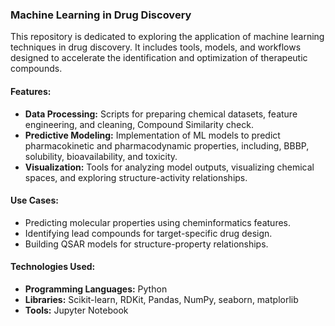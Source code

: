 ### Machine Learning in Drug Discovery

This repository is dedicated to exploring the application of machine learning techniques in drug discovery. It includes tools, models, and workflows designed to accelerate the identification and optimization of therapeutic compounds.

#### Features:
- **Data Processing:** Scripts for preparing chemical datasets, feature engineering, and cleaning, Compound Similarity check.
- **Predictive Modeling:** Implementation of ML models to predict pharmacokinetic and pharmacodynamic properties, including, BBBP, solubility, bioavailability, and toxicity.
- **Visualization:** Tools for analyzing model outputs, visualizing chemical spaces, and exploring structure-activity relationships.

#### Use Cases:
- Predicting molecular properties using cheminformatics features.
- Identifying lead compounds for target-specific drug design.
- Building QSAR models for structure-property relationships.

#### Technologies Used:
- **Programming Languages:** Python
- **Libraries:** Scikit-learn, RDKit, Pandas, NumPy, seaborn, matplorlib
- **Tools:** Jupyter Notebook
